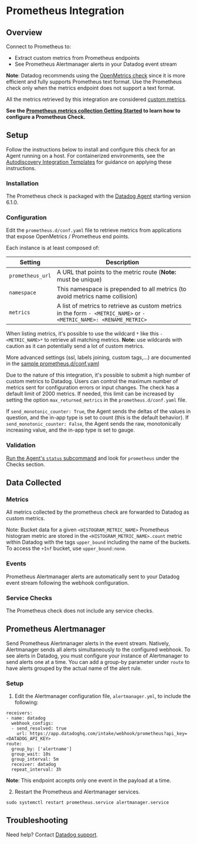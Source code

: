 # Prometheus Integration

## Overview

Connect to Prometheus to:
- Extract custom metrics from Prometheus endpoints
- See Prometheus Alertmanager alerts in your Datadog event stream

**Note**: Datadog recommends using the [OpenMetrics check][1] since it is more efficient and fully supports Prometheus text format. Use the Prometheus check only when the metrics endpoint does not support a text format.

<div class="alert alert-warning">
All the metrics retrieved by this integration are considered <a href="https://docs.datadoghq.com/developers/metrics/custom_metrics">custom metrics</a>.
</div>

**See the [Prometheus metrics collection Getting Started][2] to learn how to configure a Prometheus Check.**

## Setup

Follow the instructions below to install and configure this check for an Agent running on a host. For containerized environments, see the [Autodiscovery Integration Templates][3] for guidance on applying these instructions.

### Installation

The Prometheus check is packaged with the [Datadog Agent][4] starting version 6.1.0.

### Configuration

Edit the `prometheus.d/conf.yaml` file to retrieve metrics from applications that expose OpenMetrics / Prometheus end points.

Each instance is at least composed of:

| Setting          | Description                                                                                                         |
| ---------------- | ------------------------------------------------------------------------------------------------------------------- |
| `prometheus_url` | A URL that points to the metric route (**Note:** must be unique)                                                    |
| `namespace`      | This namespace is prepended to all metrics (to avoid metrics name collision)                                        |
| `metrics`        | A list of metrics to retrieve as custom metrics in the form `- <METRIC_NAME>` or `- <METRIC_NAME>: <RENAME_METRIC>` |

When listing metrics, it's possible to use the wildcard `*` like this `- <METRIC_NAME>*` to retrieve all matching metrics. **Note:** use wildcards with caution as it can potentially send a lot of custom metrics.

More advanced settings (ssl, labels joining, custom tags,...) are documented in the [sample prometheus.d/conf.yaml][5]

Due to the nature of this integration, it's possible to submit a high number of custom metrics to Datadog. Users can control the maximum number of metrics sent for configuration errors or input changes. The check has a default limit of 2000 metrics. If needed, this limit can be increased by setting the option `max_returned_metrics` in the `prometheus.d/conf.yaml` file.

If `send_monotonic_counter: True`, the Agent sends the deltas of the values in question, and the in-app type is set to count (this is the default behavior). If `send_monotonic_counter: False`, the Agent sends the raw, monotonically increasing value, and the in-app type is set to gauge.

### Validation

[Run the Agent's `status` subcommand][6] and look for `prometheus` under the Checks section.

## Data Collected

### Metrics

All metrics collected by the prometheus check are forwarded to Datadog as custom metrics.

Note: Bucket data for a given `<HISTOGRAM_METRIC_NAME>` Prometheus histogram metric are stored in the `<HISTOGRAM_METRIC_NAME>.count` metric within Datadog with the tags `upper_bound` including the name of the buckets. To access the `+Inf` bucket, use `upper_bound:none`.

### Events

Prometheus Alertmanager alerts are automatically sent to your Datadog event stream following the webhook configuration.

### Service Checks

The Prometheus check does not include any service checks.

## Prometheus Alertmanager
Send Prometheus Alertmanager alerts in the event stream. Natively, Alertmanager sends all alerts simultaneously to the configured webhook. To see alerts in Datadog, you must configure your instance of Alertmanager to send alerts one at a time. You can add a group-by parameter under `route` to have alerts grouped by the actual name of the alert rule.

### Setup
1. Edit the Alertmanager configuration file, `alertmanager.yml`, to include the following:
```
receivers:
- name: datadog
  webhook_configs: 
  - send_resolved: true
    url: https://app.datadoghq.com/intake/webhook/prometheus?api_key=<DATADOG_API_KEY>
route:
  group_by: ['alertname']
  group_wait: 10s
  group_interval: 5m
  receiver: datadog
  repeat_interval: 3h
```

**Note**: This endpoint accepts only one event in the payload at a time.

2. Restart the Prometheus and Alertmanager services.
```
sudo systemctl restart prometheus.service alertmanager.service
```

## Troubleshooting

Need help? Contact [Datadog support][7].

[1]: https://docs.datadoghq.com/integrations/openmetrics/
[2]: https://docs.datadoghq.com/getting_started/integrations/prometheus/
[3]: https://docs.datadoghq.com/getting_started/integrations/prometheus?tab=docker#configuration
[4]: https://app.datadoghq.com/account/settings/agent/latest
[5]: https://github.com/DataDog/integrations-core/blob/master/prometheus/datadog_checks/prometheus/data/conf.yaml.example
[6]: https://docs.datadoghq.com/agent/guide/agent-commands/#agent-status-and-information
[7]: https://docs.datadoghq.com/help/
[8]: https://www.datadoghq.com/blog/monitor-prometheus-metrics
[9]: https://docs.datadoghq.com/agent/prometheus/
[10]: https://docs.datadoghq.com/developers/prometheus/

